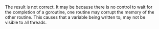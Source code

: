 The result is not correct. It may be because there is no control to wait for the completion of a goroutine, one routine may corrupt the memory of the other routine. This causes that a variable being written to, may not be visible to all threads.